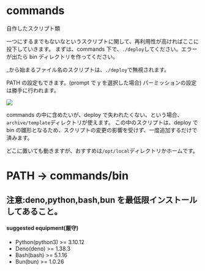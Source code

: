 # commands

自作したスクリプト類

一つにするまでもないなというスクリプトに関して、再利用性が高ければここに投下していきます。
まずは、commands 下で、`./deploy`してください。エラーが出たら bin ディレクトリを作ってください。

\_から始まるファイル名のスクリプトは、`./deploy`で無視されます。

PATH の設定もできます。(prompt で y を選択した場合)
パーミッションの設定は勝手に行われます。

![](https://raw.buntin.xyz/tools/data/RESULT.png)

commands の中に含めたいが、deploy で失われたくない、という場合、`archive/template`ディレクトリが使えます。
この中のスクリプトは、deploy で bin の雛形となるため、スクリプトの変更の影響を受けず、一度追加するだけで済みます。

どこに置いても動きますが、おすすめは`/opt/local`ディレクトリかホームです。

# PATH -> commands/bin

## 注意:deno,python,bash,bun を最低限インストールしてあること。

#### suggested equipment(厳守)

- Python(python3) >= 3.10.12
- Deno(deno) >= 1.38.3
- Bash(bash) >= 5.1.16
- Bun(bun) >= 1.0.26
